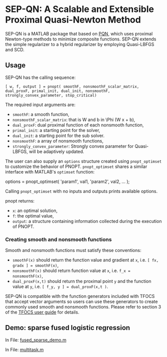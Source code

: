 # SEP-QN: A Scalable and Extensible Proximal Quasi-Newton Method

SEP-QN is a MATLAB package that based on [PQN](https://github.com/yuekai/pnopt), which uses proximal Newton-type methods to minimize composite functions. SEP-QN extends the simple 
regularizer to a hybrid regularizer by employing Quasi-LBFGS and SCD.

## Usage

SEP-QN has the calling sequence:

    [ w, f, output ] = pnopt( smoothF, nonsmoothF_scalar_matrix, dual_proxF, primal_init, dual_init, nonsmoothF, strongly_convex_parameter, stop_critical)

The required input arguments are:
* `smoothF`: a smooth function,
* `nonsmoothF_scalar_matrix`: that is W and b in \Phi (W x + b),
* `dual_proxF`: dual proximal function of each nonsmooth function,
* `primal_init`:  a starting point for the solver,
* `dual_init`: a starting point for the sub solver.
* `nonsmoothF`: a array of nonsmooth functions,
* `strongly_convex_parameter`: Strongly convex parameter for Quasi-LBFGS, will be adaptively updated.

The user can also supply an `options` structure created using `pnopt_optimset` to customize the behavior of PNOPT. `pnopt_optimset` shares a similar interface with MATLAB's `optimset` function:

  options = pnopt_optimset( 'param1', val1, 'param2', val2, ... );

Calling `pnopt_optimset` with no inputs and outputs prints available options.

pnopt returns:
* `x`: an optimal solution,
* `f`: the optimal value,
* `output`: a structure containing information collected during the execution of PNOPT.

### Creating smooth and nonsmooth functions

Smooth and nonsmooth functions must satisfy these conventions:

* `smoothF(x)` should return the function value and gradient at `x`, i.e. `[ fx, gradx ] = smoothF(x)`,
* `nonsmoothF(x)` should return function value at `x`, i.e. `f_x = nonsmoothF(x)`,
* `dual_proxF(x,t)` should return the proximal point `y` and the function value at `y`, i.e. `[ f_y, y ] = dual_proxF(x,t )`.

SEP-QN is compatible with the function generators included with TFOCS that accept vector arguments so users can use these generators to create commonly used smooth and nonsmooth functions.
Please refer to section 3 of the [TFOCS user guide](https://github.com/cvxr/TFOCS/raw/master/userguide.pdf) for details.

## Demo: sparse fused logistic regression

In File: [fused_sparse_demo.m](https://github.com/SwordYork/pnopt/blob/master/demo/fused_sparse_demo.m) 

In File: [multitask.m](https://github.com/SwordYork/pnopt/blob/master/demo/multitask.m) 

